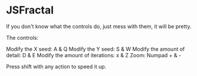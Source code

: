# JSFractal

If you don't know what the controls do, just mess with them, it will be pretty.

The controls:

Modify the X seed: A & Q
Modify the Y seed: S & W
Modify the amount of detail: D & E
Modify the amount of iterations: x & Z
Zoom: Numpad + & -

Press shift with any action to speed it up.
